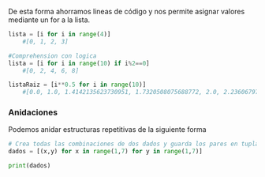 De esta forma ahorramos lineas de código y nos permite asignar valores mediante un for a la lista.
```python
lista = [i for i in range(4)]
	#[0, 1, 2, 3]

#Comprehension con logica
lista = [i for i in range(10) if i%2==0]
	#[0, 2, 4, 6, 8]

listaRaiz = [i**0.5 for i in range(10)]
	#[0.0, 1.0, 1.4142135623730951, 1.7320508075688772, 2.0, 2.23606797749979, 2.449489742783178, 2.6457513110645907, 2.8284271247461903, 3.0]
```

### Anidaciones
Podemos anidar estructuras repetitivas de la siguiente forma

```python
# Crea todas las combinaciones de dos dados y guarda los pares en tuplas dentro de la lista
dados = [(x,y) for x in range(1,7) for y in range(1,7)]

print(dados)
```
